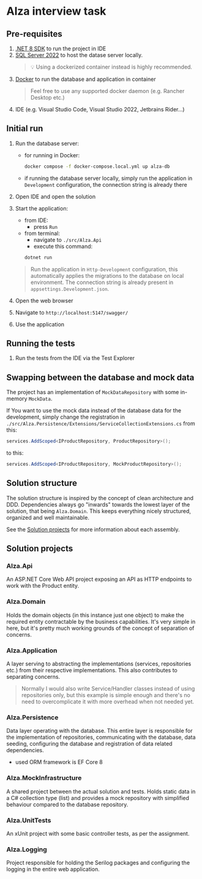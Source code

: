 # Alza interview task

## Pre-requisites

1. [.NET 8 SDK](https://dotnet.microsoft.com/en-us/download/dotnet/8.0) to run the project in IDE
2. [SQL Server 2022](https://go.microsoft.com/fwlink/p/?linkid=2215158&clcid=0x409&culture=en-us&country=us) to host the datase server locally.
    > 💡 Using a dockerized container instead is highly recommended.
3. [Docker](https://www.docker.com/products/docker-desktop/) to run the database and application in container
    > Feel free to use any supported docker daemon (e.g. Rancher Desktop etc.)
4. IDE (e.g. Visual Studio Code, Visual Studio 2022, Jetbrains Rider...)

## Initial run

1. Run the database server:
    - for running in Docker:
        ```sh
        docker compose -f docker-compose.local.yml up alza-db
        ```
    - if running the database server locally, simply run the application in `Development` configuration, the connection string is already there

2. Open IDE and open the solution

3. Start the application:
    - from IDE:
        - press `Run`
    - from terminal:
        - navigate to `./src/Alza.Api`
        - execute this command:
        ```sh
        dotnet run
        ```

    > Run the application in `Http-Development` configuration, this automatically applies the migrations to the database on local environment. The connection string is already present in `appsettings.Development.json`.

4. Open the web browser

5. Navigate to `http://localhost:5147/swagger/`

6. Use the application

## Running the tests

1. Run the tests from the IDE via the Test Explorer

## Swapping between the database and mock data

The project has an implementation of `MockDataRepository` with some in-memory `MockData`.

If You want to use the mock data instead of the database data for the development, simply change the registration in `./src/Alza.Persistence/Extensions/ServiceCollectionExtensions.cs` from this:
    
```cs
services.AddScoped<IProductRepository, ProductRepository>();
```

to this:
    
```cs
services.AddScoped<IProductRepository, MockProductRepository>();
```
    


## Solution structure

The solution structure is inspired by the concept of clean architecture and DDD. Dependencies always go "inwards" towards the lowest layer of the solution, that being `Alza.Domain`. This keeps everything nicely structured, organized and well maintainable.

See the [Solution projects](#solution-projects) for more information about each assembly.

## Solution projects

### Alza.Api

An ASP.NET Core Web API project exposing an API as HTTP endpoints to work with the Product entity.

### Alza.Domain

Holds the domain objects (in this instance just one object) to make the required entity contractable by the business capabilities. It's very simple in here, but it's pretty much working grounds of the concept of separation of concerns.

### Alza.Application

A layer serving to abstracting the implementations (services, repositories etc.) from their respective implementations. This also contributes to separating concerns.

> Normally I would also write Service/Handler classes instead of using repositories only, but this example is simple enough and there's no need to overcomplicate it with more overhead when not needed yet.
    
### Alza.Persistence

Data layer operating with the database. This entire layer is responsible for the implementation of repositories, communicating with the database, data seeding, configuring the database and registration of data related dependencies.

- used ORM framework is EF Core 8

### Alza.MockInfrastructure

A shared project between the actual solution and tests. Holds static data in a C# collection type (list) and provides a mock repository with simplified behaviour compared to the database repository.

### Alza.UnitTests

An xUnit project with some basic controller tests, as per the assignment.

### Alza.Logging

Project responsible for holding the Serilog packages and configuring the logging in the entire web application.